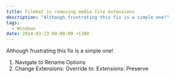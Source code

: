 ```yaml
---
title: Filebot is removing media file extensions
description: "Although frustrating this fix is a simple one!"
tags:
  - Windows
date: 2014-03-23 00:00:00 +1300
---
```

Although frustrating this fix is a simple one!

  1. Navigate to Rename Options
  2. Change Extensions: Override to: Extensions: Preserve
